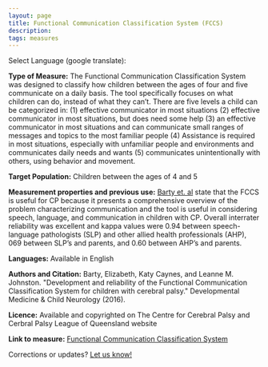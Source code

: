 ```yaml
---
layout: page
title: Functional Communication Classification System (FCCS)
description:
tags: measures
---
```


Select Language (google translate):  

<div id="google_translate_element"></div><script type="text/javascript">
function googleTranslateElementInit() {
  new google.translate.TranslateElement({pageLanguage: 'en', layout: google.translate.TranslateElement.InlineLayout.SIMPLE, gaTrack: true, gaId: 'UA-64320648-1'}, 'google_translate_element');
}
</script><script type="text/javascript" src="//translate.google.com/translate_a/element.js?cb=googleTranslateElementInit"></script>  

**Type of Measure:** The Functional Communication Classification System was designed to classify how children between the ages of four and five communicate on a daily basis. The tool specifically focuses on what children can do, instead of what they can’t. There are five levels a child can be categorized in: (1) effective communicator in most situations (2) effective communicator in most situations, but does need some help (3) an effective communicator in most situations and can communicate small ranges of messages and topics to the most familiar people (4) Assistance is required in most situations, especially with unfamiliar people and environments and communicates daily needs and wants (5) communicates unintentionally with others, using behavior and movement. 
 
**Target Population:** Children between the ages of 4 and 5

**Measurement properties and previous use:** [Barty et. al](http://onlinelibrary.wiley.com/doi/10.1111/dmcn.13124/suppinfo) state that the FCCS is useful for CP because it presents a comprehensive overview of the problem characterizing communication and the tool is useful in considering speech, language, and communication in children with CP. Overall interrater reliability was excellent and kappa values were 0.94 between speech-language pathologists (SLP) and other allied health professionals (AHP), 069 between SLP’s and parents, and 0.60 between AHP’s and parents. 

**Languages:** Available in English

**Authors and Citation:**  Barty, Elizabeth, Katy Caynes, and Leanne M. Johnston. "Development and reliability of the Functional Communication Classification System for children with cerebral palsy." Developmental Medicine & Child Neurology (2016).

**Licence:** Available and copyrighted on The Centre for Cerebral Palsy and Cerbral Palsy League of Queensland website

**Link to measure:** [Functional Communication Classification System](http://www.cpl.org.au/docs/position-descriptions/fccs.pdf?sfvrsn=0)

Corrections or updates? [Let us know!](http://disabilitymeasures.org/contact)
